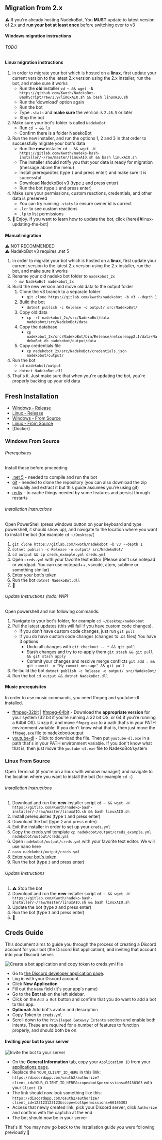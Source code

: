 ## Migration from 2.x 

⚠ If you're already hosting NadekoBot, You **MUST** update to latest version of 2.x and **run your bot at least once** before switching over to v3 

#### Windows migration instructions

###### TODO

#### Linux migration instructions

1. In order to migrate your bot which is hosted on a **linux**, first update your current version to the latest 2.x version using the 2.x installer, run the bot, and make sure it works
   - Run the **old** installer `cd ~ && wget -N https://github.com/Kwoth/NadekoBot-BashScript/raw/1.9/linuxAIO.sh && bash linuxAIO.sh`
   - Run the 'download' option again
   - Run the bot
   - Type `.stats` and **make sure** the version is `2.46.5` or later
   - Stop the bot
2. Make sure your bot's folder is called `NadekoBot`
   - Run `cd ~ && ls`
   - Confirm there is a folder NadekoBot
3. Run the new installer, and run the options 1, 2 and 3 in that order to successfully migrate your bot's data  
   - Run the **new** installer `cd ~ && wget -N https://gitlab.com/Kwoth/nadeko-bash-installer/-/raw/master/linuxAIO.sh && bash linuxAIO.sh`
   - The installer should notify you that your data is ready for migration (message above the menu)
   - Install prerequisites (type `1` and press enter) and make sure it is successful
   - Download NadekoBot v3 (type `2` and press enter)
   - Run the bot (type `3` and press enter)
4. Make sure your permissions, custom reactions, credentials, and other data is preserved
   - You can try running `.stats` to ensure owner id is correct
   - `.lcr` to see custom reactions
   - `.lp` to list permissions
5. 🎉 Enjoy. If you want to learn how to update the bot, click (here)[#linux-updating-the-bot]

#### Manual migration 

⚠ NOT RECOMMENDED  
⚠ NadekoBot v3 requires .net 5

1. In order to migrate your bot which is hosted on a **linux**, first update your current version to the latest 2.x version using the 2.x installer, run the bot, and make sure it works
2. Rename your old nadeko bot folder to `nadekobot_2x`
   - `mv NadekoBot nadekobot_2x`
3. Build the new version and move old data to the output folder 
   1. Clone the v3 branch to a separate folder 
      - `git clone https://gitlab.com/kwoth/nadekobot -b v3 --depth 1`
   2. Build the bot
      - `dotnet publish -c Release -o output/ src/NadekoBot/`
   3. Copy old data
      - `cp -rf nadekobot_2x/src/NadekoBot/data nadekobot/src/NadekoBot/data`
   4. Copy the database 
      - `cp nadekobot_2x/src/NadekoBot/bin/Release/netcoreapp2.1/data/NadekoBot.db nadekobot/output/data`
   5. Copy credentials file
      - `cp nadekobot_2x/src/NadekoBot/credentials.json nadekobot/output/`
4. Run the bot
   - `cd nadekobot/output`
   - `dotnet NadekoBot.dll`
5. That's it. Just make sure that when you're updating the bot, you're properly backing up your old data

## Fresh Installation

- [Windows - Release](#windows-release)
- [Linux - Release](#linux-release)
- [Windows - From Source](#windows-from-source)
- [Linux - From Source](#linux-from-source)
- [Docker]

### Windows From Source

###### Prerequisites

Install these before proceeding
- [.net 5](https://dotnet.microsoft.com/download/dotnet/5.0)  - needed to compile and run the bot
- [git](https://git-scm.com/downloads) - needed to clone the repository (you can also download the zip manually and extract it but this guide assumes you're using git)
- [redis](https://github.com/MicrosoftArchive/redis/releases/download/win-3.0.504/Redis-x64-3.0.504.msi) - to cache things needed by some features and persist through restarts

###### Installation Instructions

Open PowerShell (press windows button on your keyboard and type powershell, it should show up), and navigate to the location where you want to install the bot (for example `cd ~/Desktop/`)  

1. `git clone https://gitlab.com/kwoth/nadekobot -b v3 --depth 1`
3. `dotnet publish -c Release -o output/ src/NadekoBot/`
4. `cd output && cp creds_example.yml creds.yml`
5. Open `creds.yml` with your favorite text editor (Please don't use notepad or wordpad. You can use notepad++, vscode, atom, sublime or something similar)
6. [Enter your bot's token](#creds-guide)
7. Run the bot `dotnet NadekoBot.dll` 
8. 🎉

###### Update Instructions (todo: WIP)

Open powershell and run following commands:

1. Navigate to your bot's folder, for example `cd ~/Desktop/nadekobot`
2. Pull the latest updates (this will fail if you have custom code changes).
   - If you don't have custom code changes, just run `git pull`
   - If you do have custom code changes (changes to .cs files) You have 3 options
      - Undo all changes with `git checkout -- * && git pull`
      - Stash changes and try to re-apply them `git stash && git pull && git stash apply`
      - Commit your changes and resolve merge conflicts `git add . && git commit -m "My commit message" && git pull`
3. Re-build the bot `dotnet publish -c Release -o output/ src/NadekoBot/`
4. Run the bot `cd output && dotnet NadekoBot.dll`

#### Music prerequisites  
In order to use music commands, you need ffmpeg and youtube-dl installed.
- [ffmpeg-32bit] | [ffmpeg-64bit] - Download the **appropriate version** for your system (32 bit if you're running a 32 bit OS, or 64 if you're running a 64bit OS). Unzip it, and move `ffmpeg.exe` to a path that's in your PATH environment variable. If you don't know what that is, then just move the `ffmpeg.exe` file to nadekobot/output
- [youtube-dl] - Click to download the file. Then put `youtube-dl.exe` in a path that's in your PATH environment variable. If you don't know what that is, then just move the `youtube-dl.exe` file to NadekoBot/system

### Linux From Source

Open Terminal (if you're on a linux with window manager) and navigate to the location where you want to install the bot (for example `cd ~`) 

###### Installation Instructions

1. Download and run the **new** installer script `cd ~ && wget -N https://gitlab.com/Kwoth/nadeko-bash-installer/-/raw/master/linuxAIO.sh && bash linuxAIO.sh`
2. Install prerequisites (type `1` and press enter)
3. Download the bot (type `2` and press enter)
4. Exit the installer in order to set up your `creds.yml` 
5. Copy the creds.yml template `cp nadekobot/output/creds_example.yml nadekobot/output/creds.yml` 
6. Open `nadekobot/output/creds.yml` with your favorite text editor. We will use nano here
7. `nano nadekobot/output/creds.yml`
8. [Enter your bot's token](#creds-guide)
9. Run the bot (type `3` and press enter)

###### Update Instructions

1. ⚠ Stop the bot
2. Download and run the **new** installer script `cd ~ && wget -N https://gitlab.com/Kwoth/nadeko-bash-installer/-/raw/master/linuxAIO.sh && bash linuxAIO.sh`
3. Update the bot (type `2` and press enter)
4. Run the bot (type `3` and press enter)
5. 🎉 

## Creds Guide

This document aims to guide you through the process of creating a Discord account for your bot 
(the Discord Bot application), and inviting that account into your Discord server.

![Create a bot application and copy token to creds.yml file](https://cdn.nadeko.bot/tutorial/bot-creds-guide.gif)

- Go to [the Discord developer application page][DiscordApp].
- Log in with your Discord account.
- Click **New Application**
- Fill out the `Name` field (it's your app's name)
- Go to the **Bot** tab on the left sidebar.
- Click on the `Add a Bot` button and confirm that you do want to add a bot to this app.
- **Optional:** Add bot's avatar and description
- Copy Token to `creds.yml`
- Scroll down to the `Privileged Gateway Intents` section and enable both intents.
  These are required for a number of features to function properly, and should both be on.

#### Inviting your bot to your server    

![Invite the bot to your server](https://cdn.nadeko.bot/tutorial/bot-invite-guide.gif)

- On the **General Information** tab, copy your `Application ID` from your [applications page][DiscordApp].
- Replace the `YOUR_CLIENT_ID_HERE` in this link:
  `https://discordapp.com/oauth2/authorize?client_id=YOUR_CLIENT_ID_HERE&scope=bot&permissions=66186303` with your `Client ID`
- The link should now look something like this:
  `https://discordapp.com/oauth2/authorize?client_id=123123123123&scope=bot&permissions=66186303`
- Access that newly created link, pick your Discord server, click `Authorize` and confirm with the captcha at the end
- The bot should now be in your server

That's it! You may now go back to the installation guide you were following previously 🎉

[DiscordApp]: https://discordapp.com/developers/applications/me
[ffmpeg-32bit]: https://cdn.nadeko.bot/dl/ffmpeg-32.zip
[ffmpeg-64bit]: https://cdn.nadeko.bot/dl/ffmpeg-64.zip
[youtube-dl]: https://yt-dl.org/downloads/latest/youtube-dl.exe
[docs]: https://nadekobot.rtfd.io